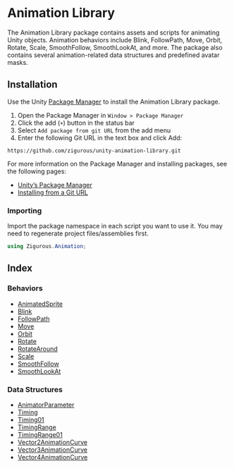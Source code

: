 # Animation Library

The Animation Library package contains assets and scripts for animating Unity objects. Animation behaviors include Blink, FollowPath, Move, Orbit, Rotate, Scale, SmoothFollow, SmoothLookAt, and more. The package also contains several animation-related data structures and predefined avatar masks.

## Installation

Use the Unity [Package Manager](https://docs.unity3d.com/Manual/upm-ui.html) to install the Animation Library package.

1. Open the Package Manager in `Window > Package Manager`
2. Click the add (`+`) button in the status bar
3. Select `Add package from git URL` from the add menu
4. Enter the following Git URL in the text box and click Add:

```http
https://github.com/zigurous/unity-animation-library.git
```

For more information on the Package Manager and installing packages, see the following pages:

- [Unity’s Package Manager](https://docs.unity3d.com/Manual/Packages.html)
- [Installing from a Git URL](https://docs.unity3d.com/Manual/upm-ui-giturl.html)

### Importing

Import the package namespace in each script you want to use it. You may need to regenerate project files/assemblies first.

```csharp
using Zigurous.Animation;
```

## Index

### Behaviors

- [AnimatedSprite](https://docs.zigurous.com/com.zigurous.animation/api/Zigurous.Animation.AnimatedSprite.html)
- [Blink](https://docs.zigurous.com/com.zigurous.animation/api/Zigurous.Animation.Blink.html)
- [FollowPath](https://docs.zigurous.com/com.zigurous.animation/api/Zigurous.Animation.FollowPath.html)
- [Move](https://docs.zigurous.com/com.zigurous.animation/api/Zigurous.Animation.Move.html)
- [Orbit](https://docs.zigurous.com/com.zigurous.animation/api/Zigurous.Animation.Orbit.html)
- [Rotate](https://docs.zigurous.com/com.zigurous.animation/api/Zigurous.Animation.Rotate.html)
- [RotateAround](https://docs.zigurous.com/com.zigurous.animation/api/Zigurous.Animation.RotateAround.html)
- [Scale](https://docs.zigurous.com/com.zigurous.animation/api/Zigurous.Animation.Scale.html)
- [SmoothFollow](https://docs.zigurous.com/com.zigurous.animation/api/Zigurous.Animation.SmoothFollow.html)
- [SmoothLookAt](https://docs.zigurous.com/com.zigurous.animation/api/Zigurous.Animation.SmoothLookAt.html)

### Data Structures

- [AnimatorParameter](https://docs.zigurous.com/com.zigurous.animation/api/Zigurous.Animation.AnimatorParameter.html)
- [Timing](https://docs.zigurous.com/com.zigurous.animation/api/Zigurous.Animation.Timing.html)
- [Timing01](https://docs.zigurous.com/com.zigurous.animation/api/Zigurous.Animation.Timing01.html)
- [TimingRange](https://docs.zigurous.com/com.zigurous.animation/api/Zigurous.Animation.TimingRange.html)
- [TimingRange01](https://docs.zigurous.com/com.zigurous.animation/api/Zigurous.Animation.TimingRange01.html)
- [Vector2AnimationCurve](https://docs.zigurous.com/com.zigurous.animation/api/Zigurous.Animation.Vector2AnimationCurve.html)
- [Vector3AnimationCurve](https://docs.zigurous.com/com.zigurous.animation/api/Zigurous.Animation.Vector3AnimationCurve.html)
- [Vector4AnimationCurve](https://docs.zigurous.com/com.zigurous.animation/api/Zigurous.Animation.Vector4AnimationCurve.html)
